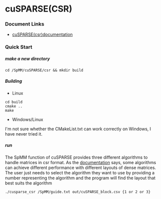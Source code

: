 # cuSPARSE(CSR)

### Document Links

- [cuSPARSE(csr)documentation](https://docs.nvidia.com/cuda/cusparse/index.html#cusparse-generic-function-spmm)

### Quick Start

##### make a new directory

```shell
cd /SpMM/cuSPARSE/csr && mkdir build
```

##### Building

* Linux

```shell
cd build
cmake ..
make
```

* Windows/Linux

I'm not sure whether the CMakeList.txt can work correctly on Windows, I have never tried it.

##### run

The SpMM function of cuSPARSE provides three different algorithms to handle matrices in csr format. As the [documentation](https://docs.nvidia.com/cuda/cusparse/index.html#cusparse-generic-function-spmm) says, some algorithms can achieve different performance with different layouts of dense matrices. The user just needs to select the algorithm they want to use by providing a number representing the algorithm and the program will find the layout that best suits the algorithm

```shell
./cusparse_csr /SpMM/guide.txt out/cuSPARSE_block.csv {1 or 2 or 3}
```